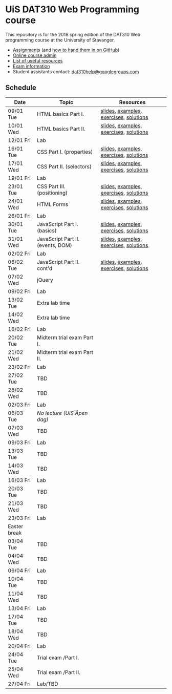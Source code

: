   # UiS DAT310 Web Programming course

This repository is for the 2018 spring edition of the DAT310 Web programming course at the University of Stavanger.

  - [Assignments](assignments/) (and [how to hand them in on GitHub](HOWTO_GitHub.md))
  - [Online course admin](http://bit.ly/uis-dat310)
  - [List of useful resources](Resources.md)
  - [Exam information](Exam_info.md)
  - Student assistants contact: dat310help@googlegroups.com

## Schedule

| Date | Topic | Resources |
| --- | --- | --- |
| 09/01 Tue | HTML basics Part I. | [slides](https://speakerdeck.com/kbalog/web-programming-html), [examples](examples/html/basics), [exercises](exercises/html/basics), [solutions](solutions/html/basics) |
| 10/01 Wed | HTML basics Part II. | [slides](https://speakerdeck.com/kbalog/web-programming-html), [examples](examples/html/basics), [exercises](exercises/html/basics), [solutions](solutions/html/basics) |
| 12/01 Fri | Lab | |
| 16/01 Tue | CSS Part I. (properties) | [slides](https://speakerdeck.com/kbalog/web-programming-css-part-i), [examples](examples/css/properties), [exercises](exercises/css/properties), [solutions](solutions/css/properties) |
| 17/01 Wed | CSS Part II. (selectors) | [slides](https://speakerdeck.com/kbalog/web-programming-css-part-ii), [examples](examples/css/selectors), [exercises](exercises/css/selectors), [solutions](solutions/css/selectors) |
| 19/01 Fri | Lab | |
| 23/01 Tue | CSS Part III. (positioning) | [slides](https://speakerdeck.com/kbalog/web-programming-css-part-iii), [examples](examples/css/positioning), [exercises](exercises/css/positioning), [solutions](solutions/css/positioning) |
| 24/01 Wed | HTML Forms | [slides](https://speakerdeck.com/kbalog/web-programming-html-forms), [examples](examples/html/forms), [exercises](exercises/html/forms), [solutions](solutions/html/forms) |
| 26/01 Fri | Lab | |
| 30/01 Tue | JavaScript Part I. (basics) | [slides](https://speakerdeck.com/kbalog/web-programming-javascript-part-i), [examples](examples/js/basics), [exercises](exercises/js/basics), [solutions](solutions/js/basics) |
| 31/01 Wed | JavaScript Part II. (events, DOM) | [slides](https://speakerdeck.com/kbalog/web-programming-javascript-part-ii), [examples](examples/js/events_dom), [exercises](exercises/js/events_dom), [solutions](solutions/js/events_dom) |
| 02/02 Fri | Lab | |
| 06/02 Tue | JavaScript Part II. cont'd | [slides](https://speakerdeck.com/kbalog/web-programming-javascript-part-ii), [examples](examples/js/events_dom), [exercises](exercises/js/events_dom), [solutions](solutions/js/events_dom) |
| 07/02 Wed | jQuery | |
| 09/02 Fri | Lab | |
| 13/02 Tue | Extra lab time | |
| 14/02 Wed | Extra lab time | |
| 16/02 Fri | Lab | |
| 20/02 Tue | Midterm trial exam Part I. | |
| 21/02 Wed | Midterm trial exam Part II. | |
| 23/02 Fri | Lab | |
| 27/02 Tue | TBD | |
| 28/02 Wed | TBD | |
| 02/03 Fri | Lab | |  
| 06/03 Tue | *No lecture (UiS Åpen dag)* | |
| 07/03 Wed | TBD | |
| 09/03 Fri | Lab | |
| 13/03 Tue | TBD | |
| 14/03 Wed | TBD | |
| 16/03 Fri | Lab | |
| 20/03 Tue | TBD | |
| 21/03 Wed | TBD | |
| 23/03 Fri | Lab | |
| Easter break |
| 03/04 Tue | TBD | |
| 04/04 Wed | TBD | |
| 06/04 Fri | Lab | |
| 10/04 Tue | TBD | |
| 11/04 Wed | TBD | |
| 13/04 Fri | Lab | |
| 17/04 Tue | TBD | |
| 18/04 Wed | TBD | |
| 20/04 Fri | Lab | |
| 24/04 Tue | Trial exam /Part I. | |
| 25/04 Wed | Trial exam /Part II. | |
| 27/04 Fri | Lab/TBD | |

